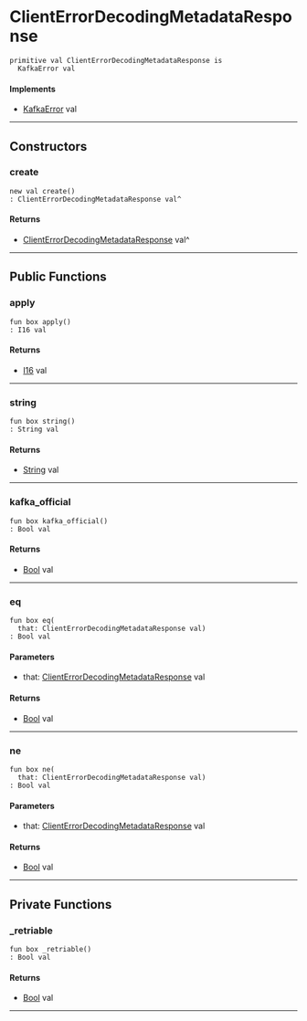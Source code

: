 # ClientErrorDecodingMetadataResponse

```pony
primitive val ClientErrorDecodingMetadataResponse is
  KafkaError val
```

#### Implements

* [KafkaError](pony-kafka-KafkaError) val

---

## Constructors

### create

```pony
new val create()
: ClientErrorDecodingMetadataResponse val^
```

#### Returns

* [ClientErrorDecodingMetadataResponse](pony-kafka-ClientErrorDecodingMetadataResponse) val^

---

## Public Functions

### apply

```pony
fun box apply()
: I16 val
```

#### Returns

* [I16](builtin-I16) val

---

### string

```pony
fun box string()
: String val
```

#### Returns

* [String](builtin-String) val

---

### kafka_official

```pony
fun box kafka_official()
: Bool val
```

#### Returns

* [Bool](builtin-Bool) val

---

### eq

```pony
fun box eq(
  that: ClientErrorDecodingMetadataResponse val)
: Bool val
```
#### Parameters

*   that: [ClientErrorDecodingMetadataResponse](pony-kafka-ClientErrorDecodingMetadataResponse) val

#### Returns

* [Bool](builtin-Bool) val

---

### ne

```pony
fun box ne(
  that: ClientErrorDecodingMetadataResponse val)
: Bool val
```
#### Parameters

*   that: [ClientErrorDecodingMetadataResponse](pony-kafka-ClientErrorDecodingMetadataResponse) val

#### Returns

* [Bool](builtin-Bool) val

---

## Private Functions

### _retriable

```pony
fun box _retriable()
: Bool val
```

#### Returns

* [Bool](builtin-Bool) val

---

